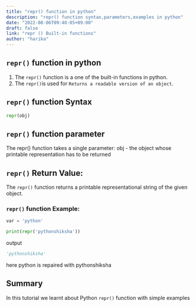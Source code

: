 ```yaml
---
title: "repr() function in python"
description: "repr() function syntax,parameters,examples in python"
date: "2022-08-06T09:40:05+09:00"
draft: false
link: "repr () Built-in functions"
author: "harika"
---
```


## `repr()` function in python
1. The `repr()` function is a one of the built-in functions in python.
2. The `repr()`is used for `Returns a readable version of an object`.

## `repr()` function Syntax
```python
repr(obj)
```
## `repr()` function parameter
The repr() function takes a single parameter: 
obj - the object whose printable representation has to be returned

## `repr()` Return Value:

The `repr()` function returns a printable representational string of the given object.

### `repr()` function Example: 
```python
var = 'python'

print(repr('pythonshiksha'))
```
output
```python
'pythonshiksha'
```
here python is repaired with pythonshiksha 

## Summary
In this tutorial we learnt about Python `repr()` function with simple examples



